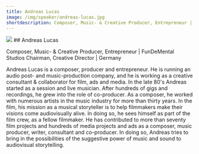 ```yaml
---
title: Andreas Lucas
image: /img/speaker/andreas-lucas.jpg
shortdescription: Composer, Music- & Creative Producer, Entrepreneur | FunDeMental Studios Chairman, Creative Director | Germany 
---
```

<img src="/img/speaker/andreas-lucas.jpg">
## Andreas Lucas

Composer, Music- & Creative Producer, Entrepreneur | FunDeMental Studios Chairman, Creative Director | Germany 

Andreas Lucas is a composer, producer and entrepreneur. He is running an audio post- and music-production company, and he is working as a creative consultant & collaborator for film, ads and media. In the late 80's Andreas started as a session and live musician. After hundreds of gigs and recordings, he grew into the role of co-producer. As a composer, he worked with numerous artists in the music industry for more than thirty years. In the film, his mission as a musical storyteller is to help filmmakers make their visions come audiovisually alive. In doing so, he sees himself as part of the film crew, as a fellow filmmaker. He has contributed to more than seventy film projects and hundreds of media projects and ads as a composer, music producer, writer, consultant and co-producer. In doing so, Andreas tries to bring in the possibilities of the suggestive power of music and sound to audiovisual storytelling.